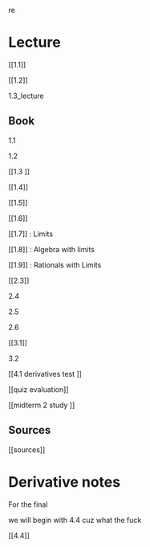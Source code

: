re
# Lecture
[[1.1]]

[[1.2]]

1.3_lecture 

## Book 

1.1 

1.2

[[1.3 ]]

[[1.4]]

[[1.5]] 

[[1.6]]

[[1.7]] : Limits 

[[1.8]] : Algebra with limits 

[[1.9]] : Rationals with Limits



[[2.3]]

2.4

2.5

2.6

[[3.1]]

3.2



[[4.1 derivatives test ]]

[[quiz evaluation]] 

[[midterm 2 study ]]


## Sources

[[sources]]


# Derivative notes
For the final 

we will begin with 4.4 cuz what the fuck 

[[4.4]]



